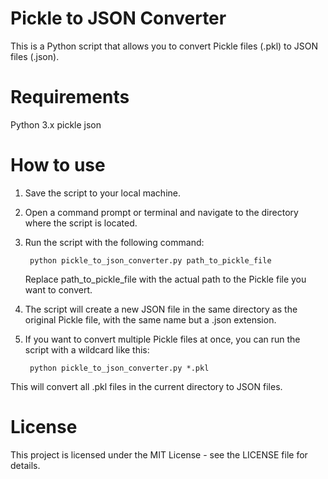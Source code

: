 # Pickle to JSON Converter
This is a Python script that allows you to convert Pickle files (.pkl) to JSON files (.json).

# Requirements
Python 3.x
pickle
json

# How to use
1. Save the script to your local machine.

2. Open a command prompt or terminal and navigate to the directory where the script is located.

3. Run the script with the following command:

        python pickle_to_json_converter.py path_to_pickle_file

    Replace path_to_pickle_file with the actual path to the Pickle file you want to convert.

4. The script will create a new JSON file in the same directory as the original Pickle file, with the same name but a .json extension.

5. If you want to convert multiple Pickle files at once, you can run the script with a wildcard like this:

        python pickle_to_json_converter.py *.pkl

This will convert all .pkl files in the current directory to JSON files.

# License
This project is licensed under the MIT License - see the LICENSE file for details.




